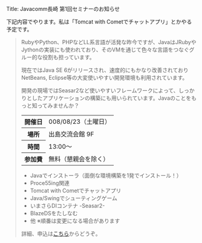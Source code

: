 Title: Javacomm長崎 第1回セミナーのお知らせ

下記内容でやります。私は「Tomcat with Cometでチャットアプリ」とかやる予定です。

> RubyやPython、PHPなどLL系言語が活発な昨今ですが、JavaはJRubyやJythonの実装にも使われており、そのVMを通じて色々な言語をつなぐグルー的な役割も担っています。
> 
> 現在ではJava SE 6がリリースされ、速度的にもかなり改善されておりNetBeans, Eclipse等の大変使いやすい開発環境も利用されています。
> 
> 開発の現場ではSeasar2など使いやすいフレームワークによって、しっかりとしたアプリケーションの構築にも用いられています。Javaのことをもっと知ってみませんか？
> <table border="0">
> <tbody>
> <tr>
> <th>開催日</th>
> <td>008/08/23（土曜日）</td>
> </tr>
> <tr>
> <th>場所</th>
> <td>出島交流会館 9F</td>
> </tr>
> <tr>
> <th>時間</th>
> <td>13:00～</td>
> </tr>
> <tr>
> <th>参加費</th>
> <td>無料（懇親会を除く）</td>
> </tr>
> </tbody></table>
> 
> *   Javaでインストーラ（面倒な環境構築を1発でインストール！）
> *   Proce55ing関連
> *   Tomcat with Cometでチャットアプリ
> *   Java/Swingでシューティングゲーム
> *   いまさらDIコンテナ -Seasar2-
> *   BlazeDSをたしなむ
> *   他
> ※順番は変更になる場合があります
> 
> 詳細、申込は[こちら](http://sites.google.com/site/javacommnaga/Accounce/javacomm%E9%95%B7%E5%B4%8E-%E7%AC%AC1%E5%9B%9E%E3%82%BB%E3%83%9F%E3%83%8A%E3%83%BC%E3%81%AE%E3%81%8A%E7%9F%A5%E3%82%89%E3%81%9B)からどうぞ。